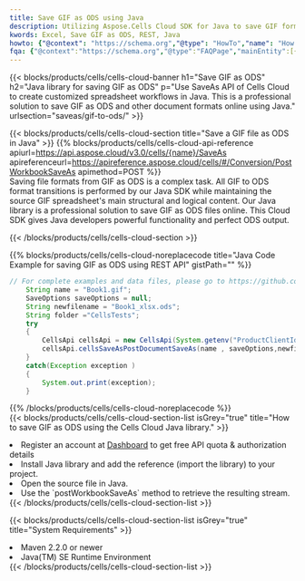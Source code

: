 ```yaml
---
title: Save GIF as ODS using Java 
description: Utilizing Aspose.Cells Cloud SDK for Java to save GIF format file as ODS format file. 
kwords: Excel, Save GIF as ODS, REST, Java
howto: {"@context": "https://schema.org","@type": "HowTo","name": "How to save GIF as ODS using the Cells Cloud Java library.","description": "How to save GIF as ODS using the Cells Cloud Java library.","image": {"@type": "ImageObject"},"url": "/java/saveas/gif-to-ods/","step": [{ "@type": "HowToStep","name": "How to save GIF as ODS using the Cells Cloud Java library. step 1", "image": {"@type": "ImageObject",},"url": "/java/saveas/gif-to-ods/","text": "Register an account at <a href='https://dashboard.aspose.cloud/'>Dashboard</a> to get free API quota & authorization details",},{ "@type": "HowToStep","name": "How to save GIF as ODS using the Cells Cloud Java library. step 1", "image": {"@type": "ImageObject",},"url": "/java/saveas/gif-to-ods/","text": "Install Java library and add the reference (import the library) to your project.",},{ "@type": "HowToStep","name": "How to save GIF as ODS using the Cells Cloud Java library. step 1", "image": {"@type": "ImageObject",},"url": "/java/saveas/gif-to-ods/","text": "Open the source file in Java.",},{ "@type": "HowToStep","name": "How to save GIF as ODS using the Cells Cloud Java library. step 1", "image": {"@type": "ImageObject",},"url": "/java/saveas/gif-to-ods/","text": "Use the `postWorkbookSaveAs` method to retrieve the resulting stream.",}, ],"supply": {"@type": "HowToSupply","name": "document"},"tool": [{"@type": "HowToTool","name": "IntelliJ IDEA, Visual Studio Code, Eclipse"},{"@type": "HowToTool","name": "Aspose Cells"}],"totalTime": "PT6M"}
fqa: {"@context":"https://schema.org","@type":"FAQPage","mainEntity":[{"@type":"Question","name":"Why save file as other formats file in C# using REST API?","acceptedAnswer":{"@type":"Answer","text":"Documents are encoded in many ways, and some files may be incompatible with the software you use. To open and read such files, just save them as appropriate file formats.<br/><ol><li>Install .NET SDK and add the reference (import the library) to your project.</li><li>Open the source file in C# using REST API.</li><li>Call the PostWorkbookSaveAsRequest() method, passing an output filename with required extension.</li><li>Get the result of save as a separate file.</li></ol>"}},{"@type":"Question","name":"What file formats can I save as with your C# library?","acceptedAnswer":{"@type":"Answer","text":"We support a variety of file formats for conversion using .NET library, including XLSX, Excel, xls , PDF, CSV, HTML, Markdown, XML, PNG, JPG, TIFF, Json, TXT and many more."}},{"@type":"Question","name":"What is the maximum allowed file size for conversion using this .NET library?","acceptedAnswer":{"@type":"Answer","text":"There are no file size limits for format conversions using .NET library."}}]}
---
```



{{< blocks/products/cells/cells-cloud-banner h1="Save GIF as ODS" h2="Java library for saving GIF as ODS" p="Use SaveAs API of Cells Cloud to create customized spreadsheet workflows in Java. This is a professional solution to save GIF as ODS and other document formats online using Java." urlsection="saveas/gif-to-ods/" >}}

{{< blocks/products/cells/cells-cloud-section  title="Save a GIF file as ODS in Java" >}}
{{% blocks/products/cells/cells-cloud-api-reference  apiurl=https://api.aspose.cloud/v3.0/cells/{name}/SaveAs  apireferenceurl=https://apireference.aspose.cloud/cells/#/Conversion/PostWorkbookSaveAs  apimethod=POST %}}
<br/>
Saving file formats from GIF as ODS is a complex task. All GIF to ODS format transitions is performed by our Java SDK while maintaining the source GIF spreadsheet's main structural and logical content. Our Java library is a professional solution to save GIF as ODS files online. This Cloud SDK gives Java developers powerful functionality and perfect ODS output.

{{< /blocks/products/cells/cells-cloud-section >}}

{{% blocks/products/cells/cells-cloud-noreplacecode title="Java Code Example for saving GIF as ODS using REST API" gistPath="" %}}
  
```java
// For complete examples and data files, please go to https://github.com/aspose-cells-cloud/aspose-cells-cloud-java/
    String name = "Book1.gif";
    SaveOptions saveOptions = null;
    String newfilename = "Book1_xlsx.ods";
    String folder ="CellsTests";
    try 
    {
        CellsApi cellsApi = new CellsApi(System.getenv("ProductClientId"), System.getenv("ProductClientSecret"));
        cellsApi.cellsSaveAsPostDocumentSaveAs(name , saveOptions,newfilename,false,false,folder,null,null,null,true);                       
    }
    catch(Exception exception )
    {
        System.out.print(exception);
    }
```
  
{{% /blocks/products/cells/cells-cloud-noreplacecode  %}}
<br/>
{{< blocks/products/cells/cells-cloud-section-list isGrey="true"  title="How to save GIF as ODS using the Cells Cloud Java library." >}}
<li>Register an account at <a href="https://dashboard.aspose.cloud/">Dashboard</a> to get free API quota & authorization details</li>
<li>Install Java library and add the reference (import the library) to your project.</li>
<li>Open the source file in Java.</li>
<li>Use the `postWorkbookSaveAs` method to retrieve the resulting stream.</li>
{{< /blocks/products/cells/cells-cloud-section-list >}}

{{< blocks/products/cells/cells-cloud-section-list isGrey="true"  title="System Requirements" >}}
<li>Maven 2.2.0 or newer</li>
<li>Java(TM) SE Runtime Environment</li>
{{< /blocks/products/cells/cells-cloud-section-list >}}
